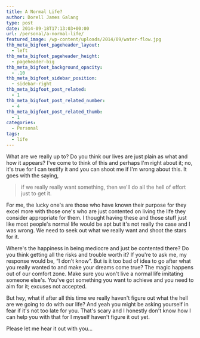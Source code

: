 ```yaml
---
title: A Normal Life?
author: Dorell James Galang
type: post
date: 2014-09-18T17:13:03+00:00
url: /personal/a-normal-life/
featured_image: /wp-content/uploads/2014/09/water-flow.jpg
thb_meta_bigfoot_pageheader_layout:
  - left
thb_meta_bigfoot_pageheader_height:
  - pageheader-big
thb_meta_bigfoot_background_opacity:
  - .10
thb_meta_bigfoot_sidebar_position:
  - sidebar-right
thb_meta_bigfoot_post_related:
  - 1
thb_meta_bigfoot_post_related_number:
  - 4
thb_meta_bigfoot_post_related_thumb:
  - 1
categories:
  - Personal
tags:
  - life
---
```


What are we really up to? Do you think our lives are just plain as what and how it appears? I've come to think of this and perhaps I'm right about it; no, it's true for I can testify it and you can shoot me if I'm wrong about this. It goes with the saying,

> if we really really want something, then we'll do all the hell of effort just to get it.

For me, the lucky one's are those who have known their purpose for they excel more with those one's who are just contented on living the life they consider appropriate for them. I thought having these and those stuff just like most people's normal life would be apt but it's not really the case and I was wrong. We need to seek out what we really want and shoot the stars for it.

Where's the happiness in being mediocre and just be contented there? Do you think getting all the risks and trouble worth it? If you're to ask me, my response would be, &#8220;I don't know&#8221;. But is it too bad of idea to go after what you really wanted to and make your dreams come true? The magic happens out of our comfort zone. Make sure you won't live a normal life imitating someone else's. You've got something you want to achieve and you need to aim for it; excuses not accepted.

But hey, what if after all this time we really haven't figure out what the hell are we going to do with our life? And yeah you might be asking yourself in fear if it's not too late for you. That's scary and I honestly don't know how I can help you with that for I myself haven't figure it out yet.

Please let me hear it out with you&#8230;
